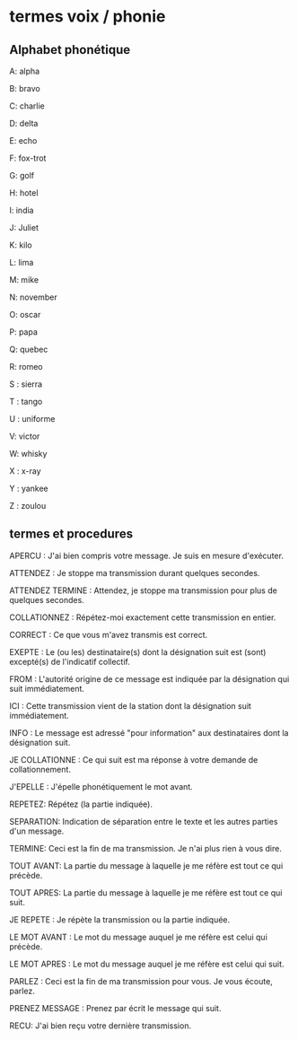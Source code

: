 # termes voix / phonie

## Alphabet phonétique

A: alpha

B: bravo

C: charlie

D: delta

E: echo

F: fox-trot

G: golf

H: hotel

I: india

J: Juliet

K: kilo

L: lima

M: mike

N: november

O: oscar

P: papa

Q: quebec

R: romeo

S : sierra

T : tango

U : uniforme

V: victor

W: whisky

X : x-ray

Y : yankee

Z : zoulou



## termes et procedures

APERCU : J'ai bien compris votre message. Je suis en mesure d'exécuter.

ATTENDEZ : Je stoppe ma transmission durant quelques secondes.

ATTENDEZ TERMINE : Attendez, je stoppe ma transmission pour plus de quelques secondes.

COLLATIONNEZ : Répétez-moi exactement cette transmission en entier.

CORRECT : Ce que vous m'avez transmis est correct.

EXEPTE : Le (ou les) destinataire(s) dont la désignation suit est (sont) excepté(s) de l'indicatif collectif.

FROM : L'autorité origine de ce message est indiquée par la désignation qui suit immédiatement.

ICI : Cette transmission vient de la station dont la désignation suit immédiatement.

INFO : Le message est adressé "pour information" aux destinataires dont la désignation suit.

JE COLLATIONNE : Ce qui suit est ma réponse à votre demande de collationnement.

J'EPELLE : J'épelle phonétiquement le mot avant.

REPETEZ: Répétez (la partie indiquée).

SEPARATION: Indication de séparation entre le texte et les autres parties d'un message.

TERMINE: Ceci est la fin de ma transmission. Je n'ai plus rien à vous dire.

TOUT AVANT: La partie du message à laquelle je me réfère est tout ce qui précède.

TOUT APRES: La partie du message à laquelle je me réfère est tout ce qui suit.

JE REPETE : Je répète la transmission ou la partie indiquée.

LE MOT AVANT : Le mot du message auquel je me réfère est celui qui précède.

LE MOT APRES : Le mot du message auquel je me réfère est celui qui suit.

PARLEZ : Ceci est la fin de ma transmission pour vous. Je vous écoute, parlez.

PRENEZ MESSAGE : Prenez par écrit le message qui suit.

RECU: J'ai bien reçu votre dernière transmission.

